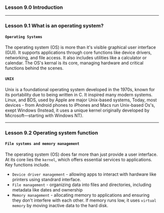 ### Lesson 9.0 Introduction

---

### Lesson 9.1 What is an operating system?

#### `Operating Systems`

The operating system (OS) is more than it's visible graphical user interface (GUI). It supports applications through core functions like device drivers, networking, and file access. It also includes utilities like a calculator or calendar. The OS's kernal is its core, managing hardware and critical functions behind the scenes.

#### `UNIX`

Unix is a foundational operating system developed in the 1970s, known for its portability due to being written in C. It inspired many modern systems. Linux, and BDS, used by Apple are major Unix-based systems, Today, most devices - from Android phones to iPhones and Macs run Unix-based Os's, exept Windows (Instead, it uses a unique kernel originally developed by Microsoft—starting with Windows NT).

---

### Lesson 9.2 Operating system function

#### `File systems and memory management`

The operating system (OS) does far more than just provide a user interface. At its core lies the `kernel`, which offers essential services to applications. Key functions include.

- `Device driver management` - allowing apps to interact with hardware like printers using standrard interface.
- `File management` - organizing data into files and directories, including metadata like dates and ownership
- `Memory management` - allocating memory to applications and ensuring they don't interfere with each other. If memory runs low, it uses `virtual memory` by moving inactive data to the hard disk.

